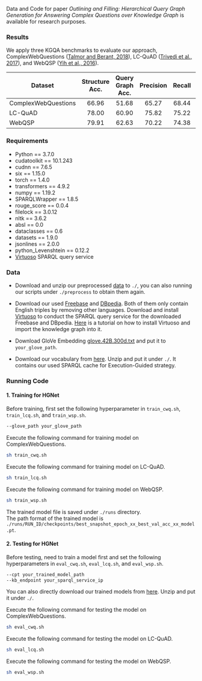 Data and Code for paper *Outlining and Filling: Hierarchical Query Graph Generation for Answering Complex Questions over Knowledge Graph* is available for research purposes.

### Results
We apply three KGQA benchmarks to evaluate our approach, ComplexWebQuestions ([Talmor and Berant, 2018](https://aclanthology.org/N18-1059.pdf)), LC-QuAD ([Trivedi et al., 2017](https://link.springer.com/chapter/10.1007/978-3-319-68204-4_22)), and WebQSP ([Yih et al., 2016](https://aclanthology.org/P16-2033/)).

| **Dataset**         | Structure Acc. | Query Graph Acc.|  Precision | Recall | F1-score | Hit@1 |
| ------------------- | :------------: | :-------------: | :--------: | :----: | :------: | :---: |
|ComplexWebQuestions  |  66.96         | 51.68           | 65.27      | 68.44  |  64.95   | 65.25 |
|LC-QuAD              |  78.00         | 60.90           | 75.82      | 75.22  |  75.10   | 76.00 |
|WebQSP               |  79.91         | 62.63           | 70.22      | 74.38  |  70.61   | 70.37 |


### Requirements
* Python == 3.7.0
* cudatoolkit == 10.1.243
* cudnn == 7.6.5
* six == 1.15.0
* torch == 1.4.0
* transformers == 4.9.2
* numpy == 1.19.2
* SPARQLWrapper == 1.8.5
* rouge_score == 0.0.4
* filelock == 3.0.12
* nltk == 3.6.2
* absl == 0.0
* dataclasses == 0.6
* datasets == 1.9.0
* jsonlines == 2.0.0
* python_Levenshtein == 0.12.2
* [Virtuoso](https://virtuoso.openlinksw.com) SPARQL query service

### Data
* Download and unzip our preprocessed [data](https://drive.google.com/file/d/15Ux-zn1xYEh-iVFHudHc6044NYWRfcgN/view?usp=sharing) to `./`, you can also running our scripts under `./preprocess` to obtain them again.

* Download our used [Freebase](https://drive.google.com/file/d/1Yh5eXX13mTetFec_49CaLkjDw62DF8f9/view?usp=sharing) and [DBpedia](https://drive.google.com/file/d/17TRlj8a34IEo686nnKHTewZEg4aMrYUe/view?usp=sharing). Both of them only contain English triples by removing other languages. Download and install [Virtuoso](https://virtuoso.openlinksw.com) to conduct the SPARQL query service for the downloaded Freebase and DBpedia. [Here](https://joernhees.de/blog/2015/11/23/setting-up-a-linked-data-mirror-from-rdf-dumps-dbpedia-2015-04-freebase-wikidata-linkedgeodata-with-virtuoso-7-2-1-and-docker-optional/) is a tutorial on how to install Virtuoso and import the knowledge graph into it.

* Download GloVe Embedding [glove.42B.300d.txt](http://nlp.stanford.edu/data/glove.42B.300d.zip) and put it to `your_glove_path`.

* Download our vocabulary from [here](https://drive.google.com/file/d/1vKqs6r96KTk34-9xz8QS_Dz56OCRNV-U/view?usp=sharing). Unzip and put it under `./`. It contains our used SPARQL cache for Execution-Guided strategy.

### Running Code

#### 1. Training for HGNet
Before training, first set the following hyperparameter in `train_cwq.sh`, `train_lcq.sh`, and `train_wsp.sh`.
```bash
--glove_path your_glove_path
```

Execute the following command for training model on ComplexWebQuestions.
```bash
sh train_cwq.sh
```
Execute the following command for training model on LC-QuAD.
```bash
sh train_lcq.sh
```
Execute the following command for training model on WebQSP.
```bash
sh train_wsp.sh
```
The trained model file is saved under `./runs` directory.  
The path format of the trained model is `./runs/RUN_ID/checkpoints/best_snapshot_epoch_xx_best_val_acc_xx_model.pt`.


#### 2. Testing for HGNet
Before testing, need to train a model first and set the following hyperparameters in `eval_cwq.sh`, `eval_lcq.sh`, and `eval_wsp.sh`.
```bash
--cpt your_trained_model_path
--kb_endpoint your_sparql_service_ip
```
You can also directly download our trained models from [here](https://drive.google.com/file/d/11IVPgKtVyRcA9Xprb6M_jkqUDDTALwVj/view?usp=sharing). Unzip and put it under `./`.

Execute the following command for testing the model on ComplexWebQuestions.
```bash
sh eval_cwq.sh
```
Execute the following command for testing the model on 
LC-QuAD.
```bash
sh eval_lcq.sh
```
Execute the following command for testing the model on WebQSP.
```bash
sh eval_wsp.sh
```
